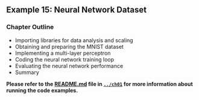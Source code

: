 ##  Example 15: Neural Network Dataset

### Chapter Outline

- Importing libraries for data analysis and scaling
- Obtaining and preparing the MNIST dataset
- Implementing a multi-layer perceptron
- Coding the neural network training loop
- Evaluating the neural network performance
- Summary

**Please refer to the [README.md](../ch01/README.md) file in [`../ch01`](../ch01) for more information about running the code examples.**